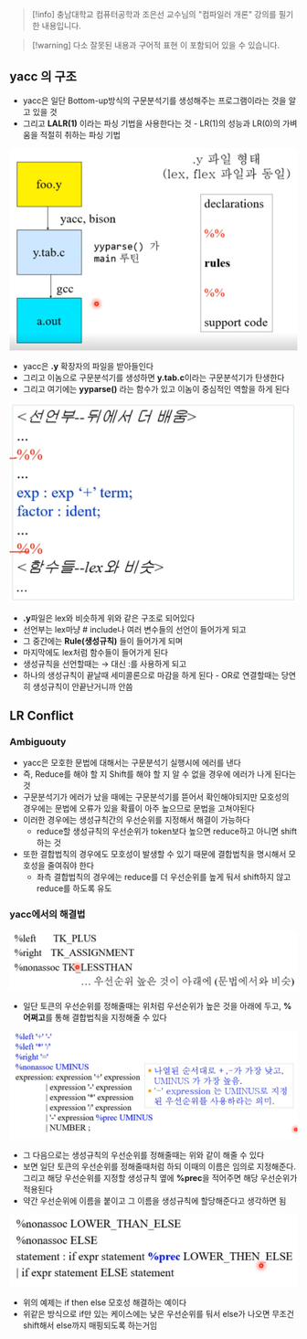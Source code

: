 > [!info] 충남대학교 컴퓨터공학과 조은선 교수님의 "컴파일러 개론" 강의를 필기한 내용입니다.

> [!warning] 다소 잘못된 내용과 구어적 표현 이 포함되어 있을 수 있습니다.

## yacc 의 구조

- yacc은 일단 Bottom-up방식의 구문분석기를 생성해주는 프로그램이라는 것을 알고 있을 것
- 그리고 **LALR(1)** 이라는 파싱 기법을 사용한다는 것 - LR(1)의 성능과 LR(0)의 가벼움을 적절히 취하는 파싱 기법

![%E1%84%8B%E1%85%B5%E1%84%85%E1%85%A9%E1%86%AB08%20-%20yacc%201007285652274845ab09c62d0abc5540/image1.png](compiler.fall.2021.cse.cnu.ac.kr/images/08_1007285652274845ab09c62d0abc5540/image1.png)

- yacc은 **.y** 확장자의 파일을 받아들인다
- 그리고 이놈으로 구문분석기를 생성하면 **y.tab.c**이라는 구문분석기가 탄생한다
- 그리고 여기에는 **yyparse()** 라는 함수가 있고 이놈이 중심적인 역할을 하게 된다

![%E1%84%8B%E1%85%B5%E1%84%85%E1%85%A9%E1%86%AB08%20-%20yacc%201007285652274845ab09c62d0abc5540/image2.png](compiler.fall.2021.cse.cnu.ac.kr/images/08_1007285652274845ab09c62d0abc5540/image2.png)

- **.y**파일은 lex와 비슷하게 위와 같은 구조로 되어있다
- 선언부는 lex마냥 # include나 여러 변수들의 선언이 들어가게 되고
- 그 중간에는 **Rule(생성규칙)** 들이 들어가게 되며
- 마지막에도 lex처럼 함수들이 들어가게 된다
- 생성규칙을 선언할때는 → 대신 :를 사용하게 되고
- 하나의 생성규칙이 끝날때 세미콜론으로 마감을 하게 된다 - OR로 연결할때는 당연히 생성규칙이 안끝난거니까 안씀

## LR Conflict

### Ambiguouty

- yacc은 모호한 문법에 대해서는 구문분석기 실행시에 에러를 낸다
- 즉, Reduce를 해야 할 지 Shift를 해야 할 지 알 수 없을 경우에 에러가 나게 된다는 것
- 구문분석기가 에러가 났을 때에는 구문분석기를 뜯어서 확인해야되지만 모호성의 경우에는 문법에 오류가 있을 확률이 아주 높으므로 문법을 고쳐야된다
- 이러한 경우에는 생성규칙간의 우선순위를 지정해서 해결이 가능하다
	- reduce할 생성규칙의 우선순위가 token보다 높으면 reduce하고 아니면 shift하는 것
- 또한 결합법칙의 경우에도 모호성이 발생할 수 있기 때문에 결합법칙을 명시해서 모호성을 줄여줘야 한다
	- 좌측 결합법칙의 경우에는 reduce를 더 우선순위를 높게 둬서 shift하지 않고 reduce를 하도록 유도

### yacc에서의 해결법

![%E1%84%8B%E1%85%B5%E1%84%85%E1%85%A9%E1%86%AB08%20-%20yacc%201007285652274845ab09c62d0abc5540/image3.png](compiler.fall.2021.cse.cnu.ac.kr/images/08_1007285652274845ab09c62d0abc5540/image3.png)

- 일단 토큰의 우선순위를 정해줄때는 위처럼 우선순위가 높은 것을 아래에 두고, **%어쩌고**를 통해 결합법칙을 지정해줄 수 있다

![%E1%84%8B%E1%85%B5%E1%84%85%E1%85%A9%E1%86%AB08%20-%20yacc%201007285652274845ab09c62d0abc5540/image4.png](compiler.fall.2021.cse.cnu.ac.kr/images/08_1007285652274845ab09c62d0abc5540/image4.png)

- 그 다음으로는 생성규칙의 우선순위를 정해줄때는 위와 같이 해줄 수 있다
- 보면 일단 토큰의 우선순위를 정해줄때처럼 하되 이때의 이름은 임의로 지정해준다. 그리고 해당 우선순위를 지정할 생성규칙 옆에 **%prec**을 적어주면 해당 우선순위가 적용된다
- 약간 우선순위에 이름을 붙이고 그 이름을 생성규칙에 할당해준다고 생각하면 됨

![%E1%84%8B%E1%85%B5%E1%84%85%E1%85%A9%E1%86%AB08%20-%20yacc%201007285652274845ab09c62d0abc5540/image5.png](compiler.fall.2021.cse.cnu.ac.kr/images/08_1007285652274845ab09c62d0abc5540/image5.png)

- 위의 예제는 if then else 모호성 해결하는 예이다
- 위같은 방식으로 if만 있는 케이스에는 낮은 우선순위를 둬서 else가 나오면 무조건 shift해서 else까지 매핑되도록 하는거임